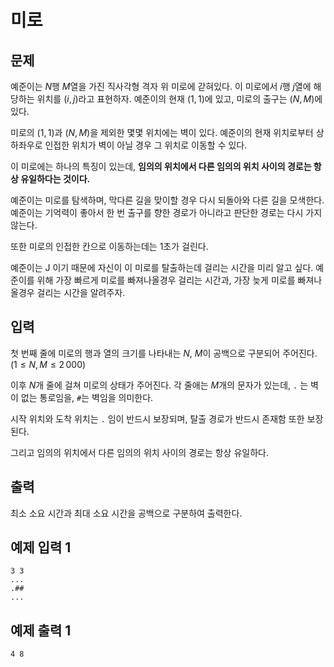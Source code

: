 # 미로

## 문제

예준이는 $N$행 $M$열을 가진 직사각형 격자 위 미로에 갇혀있다. 이 미로에서 $i$행 $j$열에 해당하는 위치를 $(i, j)$라고 표현하자. 예준이의 현재 $(1, 1)$에 있고, 미로의 출구는 $(N, M)$에 있다.

미로의 $(1, 1)$과 $(N, M)$을 제외한 몇몇 위치에는 벽이 있다. 예준이의 현재 위치로부터 상하좌우로 인접한 위치가 벽이 아닐 경우 그 위치로 이동할 수 있다.

이 미로에는 하나의 특징이 있는데, **임의의 위치에서 다른 임의의 위치 사이의 경로는 항상 유일하다는 것이다.**

예준이는 미로를 탐색하며, 막다른 길을 맞이할 경우 다시 되돌아와 다른 길을 모색한다. 예준이는 기억력이 좋아서 한 번 출구를 향한 경로가 아니라고 판단한 경로는 다시 가지 않는다.

또한 미로의 인접한 칸으로 이동하는데는 1초가 걸린다.

예준이는 J 이기 때문에 자신이 이 미로를 탈출하는데 걸리는 시간을 미리 알고 싶다. 예준이를 위해 가장 빠르게 미로를 빠져나올경우 걸리는 시간과, 가장 늦게 미로를 빠져나올경우 걸리는 시간을 알려주자.


## 입력

첫 번째 줄에 미로의 행과 열의 크기를 나타내는 $N$, $M$이 공백으로 구분되어 주어진다. $(1 \leq N, M \leq 2\,000)$

이후 $N$개 줄에 걸쳐 미로의 상태가 주어진다. 각 줄애는 $M$개의 문자가 있는데, `.` 는 벽이 없는 통로임을, `#`는 벽임을 의미한다.

시작 위치와 도착 위치는 `.` 임이 반드시 보장되며, 탈출 경로가 반드시 존재함 또한 보장된다.

그리고 임의의 위치에서 다른 임의의 위치 사이의 경로는 항상 유일하다.


## 출력

최소 소요 시간과 최대 소요 시간을 공백으로 구분하여 출력한다.


## 예제 입력 1

```
3 3
...
.##
...
```

## 예제 출력 1

```
4 8
```
